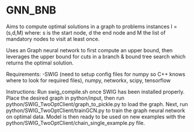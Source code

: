 # GNN_BNB

Aims to compute optimal solutions in a graph to problems instances I = (s,d,M) where: s is the start node, d the end node and M the list of mandatory nodes to visit at least once.

Uses an Graph neural network to first compute an upper bound, then leverages the upper bound for cuts in a branch & bound tree search which returns the optimal solution.

Requirements:
-SWIG (need to setup config files for numpy so C++ knows where to look for required files), numpy, networkx, scipy, tensorflow

Instructions: Run swig_compile.sh once SWIG has been installed properly. Place the desired graph in python/input, then run python/SWIG_TwoOptClient/graph_to_pickle.py to load the graph. Next, run python/SWIG_TwoOptClient/trainGCN.py to train the graph neural network on optimal data. Model is then ready to be used on new examples with the python/SWIG_TwoOptClient/chain_single_example.py file.
